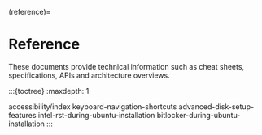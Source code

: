 (reference)=
# Reference

These documents provide technical information such as cheat sheets, specifications, APIs and architecture overviews.

:::{toctree}
:maxdepth: 1

accessibility/index
keyboard-navigation-shortcuts
advanced-disk-setup-features
intel-rst-during-ubuntu-installation
bitlocker-during-ubuntu-installation
:::

